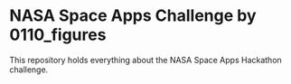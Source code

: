 # NASA Space Apps Challenge by 0110_figures

This repository holds everything about the NASA Space Apps Hackathon challenge.
